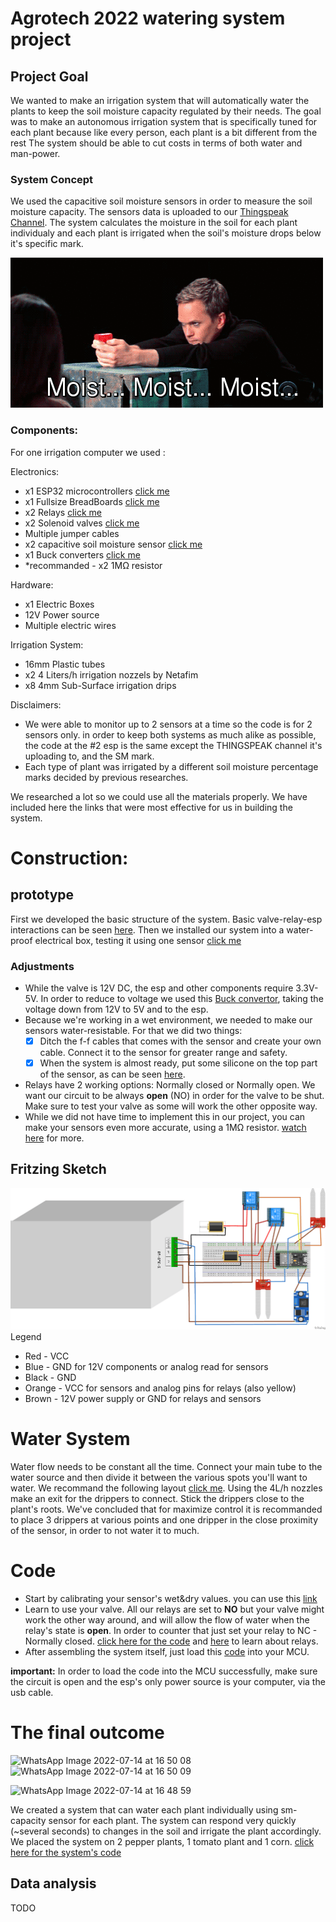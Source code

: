 # Agrotech 2022 watering system project
## Project Goal
We wanted to make an irrigation system that will automatically water the plants to keep the soil moisture capacity regulated by their needs.
The goal was to make an autonomous irrigation system that is specifically tuned for each plant because like every person, each plant is a bit different from the rest The system should be able to cut costs in terms of both water and man-power.

### System Concept
We used the capacitive soil moisture sensors in order to measure the soil moisture capacity. The sensors data is uploaded to our [Thingspeak Channel](https://thingspeak.com/channels/1757836). The system calculates the moisture in the soil for each plant individualy and each plant is irrigated when the soil's moisture drops below it's specific mark.

![](https://github.com/vitoska26/agrotech_project/blob/main/Extras/73TI.gif)

### Components:


For one irrigation computer we used :

Electronics:

* x1 ESP32 microcontrollers [click me](https://randomnerdtutorials.com/getting-started-with-esp32/)
* x1 Fullsize BreadBoards [click me](https://learn.sparkfun.com/tutorials/how-to-use-a-breadboard)
* x2 Relays [click me](https://randomnerdtutorials.com/esp32-relay-module-ac-web-server/)
* x2 Solenoid valves [click me](https://bc-robotics.com/tutorials/controlling-a-solenoid-valve-with-arduino/)
* Multiple jumper cables
* x2 capacitive soil moisture sensor [click me](https://esp32io.com/tutorials/esp32-soil-moisture-sensor)
* x1 Buck converters [click me](https://www.youtube.com/watch?v=TNR57IjVplY)
* *recommanded - x2 1MΩ resistor  

Hardware:

* x1 Electric Boxes
* 12V Power source
* Multiple electric wires

Irrigation System:

* 16mm Plastic tubes 
* x2 4 Liters/h irrigation nozzels by Netafim
* x8 4mm Sub-Surface irrigation drips

Disclaimers:
* We were able to monitor up to 2 sensors at a time so the code is for 2 sensors only. in order to keep both systems as much alike as possible, the code at the #2 esp is the same except the THINGSPEAK channel it's uploading to, and the SM mark.
* Each type of plant was irrigated by a different soil moisture percentage marks decided by previous researches.

We researched a lot so we could use all the materials properly. We have included here the links that were most effective for us in building the system.

# Construction:

## prototype
First we developed the basic structure of the system. Basic valve-relay-esp interactions can be seen [here](https://github.com/vitoska26/agrotech_project/blob/main/Images/basic%20circuit.jpeg).
Then we installed our system into a water-proof electrical box, testing it using one sensor [click me](https://github.com/vitoska26/agrotech_project/blob/main/Images/first%20prototype.jpeg)
### Adjustments
* While the valve is 12V DC, the esp and other components require 3.3V-5V. In order to reduce to voltage we used this [Buck convertor](https://www.youtube.com/watch?v=TNR57IjVplY), taking the voltage down from 12V to 5V and to the esp.
* Because we're working in a wet environment, we needed to make our sensors water-resistable. For that we did two things:
  - [x]  Ditch the f-f cables that comes with the sensor and create your own cable. Connect it to the sensor for greater range and safety. 
  - [x] When the system is almost ready, put some silicone on the top part of the sensor, as can be seen [here](https://github.com/vitoska26/agrotech_project/blob/main/Images/Corn%20Plant.jpeg).
* Relays have 2 working options: Normally closed or Normally open. We want our circuit to be always **open** (NO) in order for the valve to be shut. Make sure to test your valve as some will work the other opposite way. 
* While we did not have time to implement this in our project, you can make your sensors even more accurate, using a 1MΩ resistor. [watch here](https://www.youtube.com/watch?v=IGP38bz-K48&t=1s) for more. 

## Fritzing Sketch
![](https://github.com/vitoska26/agrotech_project/blob/main/Extras/fritzing_bb.png)
Legend
  * Red - VCC
  * Blue - GND for 12V components or analog read for sensors
  * Black - GND
  * Orange - VCC for sensors and analog pins for relays (also yellow)
  * Brown - 12V power supply or GND for relays and sensors
# Water System
Water flow needs to be constant all the time. Connect your main tube to the water source and then divide it between the various spots you'll want to water. We recommand the following layout [click me](https://github.com/vitoska26/agrotech_project/blob/main/Images/irrigation%20layout.jpeg).
Using the 4L/h nozzles make an exit for the drippers to connect. Stick the drippers close to the plant's roots. We've concluded that for maximize control it is recommanded to place 3 drippers at various points and one dripper in the close proximity of the sensor, in order to not water it to much.

# Code
* Start by calibrating your sensor's wet&dry values. you can use this [link](https://github.com/vitoska26/agrotech_project/blob/main/Code/soil_moisture_sensor_calibrating.ino)
* Learn to use your valve. All our relays are set to **NO** but your valve might work the other way around, and will allow the flow of water when the relay's state is **open**. In order to counter that just set your relay to NC - Normally closed. [click here for the code](https://github.com/vitoska26/agrotech_project/blob/main/Code/RELAY_sketch.ino) and [here](https://www.youtube.com/watch?v=zIHPogas1cU) to learn about relays.  
* After assembling the system itself, just load this [code](https://github.com/vitoska26/agrotech_project/blob/main/Code/Sensor_Controlled_Irrigation_System.ino) into your MCU. 

**important:** In order to load the code into the MCU successfully, make sure the circuit is open and the esp's only power source is your computer, via the usb cable. 

# The final outcome

![WhatsApp Image 2022-07-14 at 16 50 08](https://user-images.githubusercontent.com/91986255/179002137-ef69bb09-e792-4f0a-be5d-d7007f262c5a.jpeg)
![WhatsApp Image 2022-07-14 at 16 50 09](https://user-images.githubusercontent.com/91986255/179002213-14f661ef-38e4-4d9a-a6d1-49d43fabdad2.jpeg)


![WhatsApp Image 2022-07-14 at 16 48 59](https://user-images.githubusercontent.com/91986255/179002364-831d9659-e40f-41da-9dff-58a7027fa39f.jpeg)

We created a system that can water each plant individually using sm-capacity sensor for each plant. The system can respond very quickly (~several seconds) to changes in the soil and irrigate the plant accordingly.
We placed the system on 2 pepper plants, 1 tomato plant and 1 corn.
[click here for the system's code](https://github.com/vitoska26/agrotech_project/blob/main/Code/Sensor_Controlled_Irrigation_System.ino)
## Data analysis
TODO
